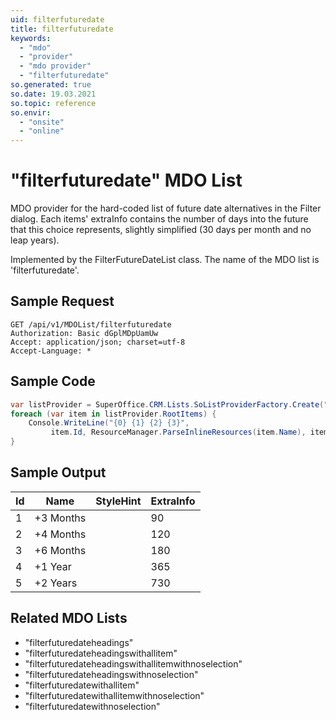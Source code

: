 ```yaml
---
uid: filterfuturedate
title: filterfuturedate
keywords:
  - "mdo"
  - "provider"
  - "mdo provider"
  - "filterfuturedate"
so.generated: true
so.date: 19.03.2021
so.topic: reference
so.envir:
  - "onsite"
  - "online"
---
```


# "filterfuturedate" MDO List
MDO provider for the hard-coded list of future date alternatives in the Filter dialog.
Each items' extraInfo contains the number of days into the future that this choice represents,
slightly simplified (30 days per month and no leap years).



Implemented by the <see cref="T:SuperOffice.CRM.Lists.FilterFutureDateList">FilterFutureDateList</see> class.
The name of the MDO list is 'filterfuturedate'.




## Sample Request

```http!
GET /api/v1/MDOList/filterfuturedate
Authorization: Basic dGplMDpUamUw
Accept: application/json; charset=utf-8
Accept-Language: *

```

## Sample Code
```cs
var listProvider = SuperOffice.CRM.Lists.SoListProviderFactory.Create("filterfuturedate", forceFlatList: true);
foreach (var item in listProvider.RootItems) {
    Console.WriteLine("{0} {1} {2} {3}", 
         item.Id, ResourceManager.ParseInlineResources(item.Name), item.StyleHint, item.ExtraInfo);
}
```

## Sample Output

|Id   | Name  |StyleHint|ExtraInfo |
| --- | ----- | ------- | -------- |
|1|+3 Months||90|
|2|+4 Months||120|
|3|+6 Months||180|
|4|+1 Year||365|
|5|+2 Years||730|


## Related MDO Lists

* "filterfuturedateheadings"
* "filterfuturedateheadingswithallitem"
* "filterfuturedateheadingswithallitemwithnoselection"
* "filterfuturedateheadingswithnoselection"
* "filterfuturedatewithallitem"
* "filterfuturedatewithallitemwithnoselection"
* "filterfuturedatewithnoselection"
